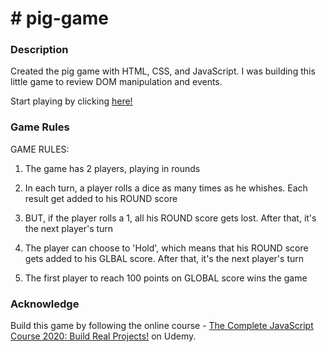 # # pig-game

### Description

Created the pig game with HTML, CSS, and JavaScript. I was building this little game to review DOM manipulation and events.

Start playing by clicking [here!](https://pccisme.github.io/pig-game/)

### Game Rules

GAME RULES:

1. The game has 2 players, playing in rounds

2. In each turn, a player rolls a dice as many times as he whishes. Each result get added to his ROUND score

3. BUT, if the player rolls a 1, all his ROUND score gets lost. After that, it's the next player's turn

4. The player can choose to 'Hold', which means that his ROUND score gets added to his GLBAL score. After that, it's the next player's turn

5. The first player to reach 100 points on GLOBAL score wins the game

### Acknowledge 

Build this game by following the online course - [The Complete JavaScript Course 2020: Build Real Projects!](https://www.udemy.com/course/the-complete-javascript-course/) on Udemy.
